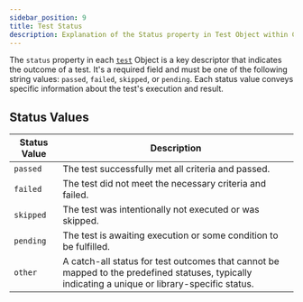 ```yaml
---
sidebar_position: 9
title: Test Status
description: Explanation of the Status property in Test Object within CTRF.
---
```


The `status` property in each [`test`](/docs/specification/test) Object is a key descriptor that indicates the outcome of a test. It's a required field and must be one of the following string values: `passed`, `failed`, `skipped`, or `pending`. Each status value conveys specific information about the test's execution and result.

## Status Values

| Status Value   | Description                                                                   |
| -------------- | ----------------------------------------------------------------------------- |
| `passed`       | The test successfully met all criteria and passed.                            |
| `failed`       | The test did not meet the necessary criteria and failed.                      |
| `skipped`      | The test was intentionally not executed or was skipped.                       |
| `pending`      | The test is awaiting execution or some condition to be fulfilled.             |
| `other`        | A catch-all status for test outcomes that cannot be mapped to the predefined statuses, typically indicating a unique or library-specific status. |
